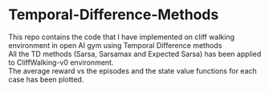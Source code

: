 # Temporal-Difference-Methods
This repo contains the code that I have implemented on cliff walking environment in open AI gym using Temporal Difference methods</br>
All the TD methods (Sarsa, Sarsamax and Expected Sarsa) has been applied to CliffWalking-v0 environment.</br>
The average reward vs the episodes and the state value functions for each case has been plotted.
